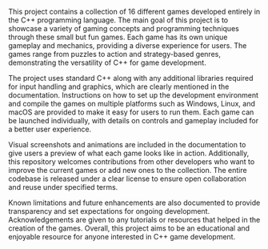 This project contains a collection of 16 different games developed entirely in the C++ programming language. The main goal of this project is to showcase a variety of gaming concepts and programming techniques through these small but fun games. Each game has its own unique gameplay and mechanics, providing a diverse experience for users. The games range from puzzles to action and strategy-based genres, demonstrating the versatility of C++ for game development.

The project uses standard C++ along with any additional libraries required for input handling and graphics, which are clearly mentioned in the documentation. Instructions on how to set up the development environment and compile the games on multiple platforms such as Windows, Linux, and macOS are provided to make it easy for users to run them. Each game can be launched individually, with details on controls and gameplay included for a better user experience.

Visual screenshots and animations are included in the documentation to give users a preview of what each game looks like in action. Additionally, this repository welcomes contributions from other developers who want to improve the current games or add new ones to the collection. The entire codebase is released under a clear license to ensure open collaboration and reuse under specified terms.

Known limitations and future enhancements are also documented to provide transparency and set expectations for ongoing development. Acknowledgements are given to any tutorials or resources that helped in the creation of the games. Overall, this project aims to be an educational and enjoyable resource for anyone interested in C++ game development.
